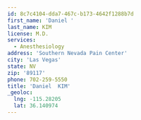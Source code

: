 ```yaml
---
id: 8c7c4104-dda7-467c-b173-4642f1288b7d
first_name: 'Daniel '
last_name: KIM
license: M.D.
services:
  - Anesthesiology
address: 'Southern Nevada Pain Center'
city: 'Las Vegas'
state: NV
zip: '89117'
phone: 702-259-5550
title: 'Daniel  KIM'
_geoloc:
  lng: -115.28205
  lat: 36.140974
---
```

